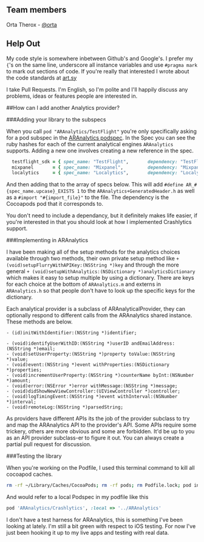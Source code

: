 
## Team members

Orta Therox - [@orta](http://twitter.com/orta)

## Help Out

My code style is somewhere inbetween Github's and Google's. I prefer my `{`'s on the same line, underscore all instance variables and use `#pragma mark` to mark out sections of code. If you're really that interested I wrote about the code standards at [art.sy](http://artsy.github.com/blog/2012/08/14/on-objective-c-code-standards/)

I take Pull Requests. I'm English, so I'm polite and I'll happily discuss any problems, ideas or features people are interested in. 

##How can I add another Analytics provider?

###Adding your library to the subspecs

When you call `pod "ARAnalytics/TestFlight"` you're only specifically asking for a pod subspec in the [ARAnalytics podspec](https://github.com/orta/ARAnalytics/blob/master/ARAnalytics.podspec). In the Spec you can see the ruby hashes for each of the current analytical engines `ARAnalytics` supports. Adding a new one involves creating a new reference in the spec.

``` ruby
  testflight_sdk = { spec_name: "TestFlight",       dependency: "TestFlightSDK" }
  mixpanel       = { spec_name: "Mixpanel",         dependency: "Mixpanel" }
  localytics     = { spec_name: "Localytics",       dependency: "Localytics" }
```

And then adding that to the array of specs below. This will add `#define AR_#{spec_name.upcase}_EXISTS 1` to the `ARAnalytics+GeneratedHeader.h` as well as a `#import "#{import_file}"` to the file. The dependency is the Cocoapods pod that it corresponds to.

You don't need to include a dependancy, but it definitely makes life easier, if you're interested in that you should look at how I implemented Crashlytics support.


###Implementing in ARAnalytics

I have been making all of the setup methods for the analytics choices available through two methods, their own private setup method like `+ (void)setupFlurryWithAPIKey:(NSString *)key` and through the more general `+ (void)setupWithAnalytics:(NSDictionary *)analyticsDictionary` which makes it easy to setup multiple by using a dictionary. There are keys for each choice at the bottom of `ARAnalytics.m` and externs in `ARAnalytics.h` so that people don't have to look up the specific keys for the dictionary.

Each analytical provider is a subclass of ARAnalyticalProvider, they can optionally respond to different calls from the ARAnalytics shared instance. These methods are below.

```objc
- (id)initWithIdentifier:(NSString *)identifier;

- (void)identifyUserWithID:(NSString *)userID andEmailAddress:(NSString *)email;
- (void)setUserProperty:(NSString *)property toValue:(NSString *)value;
- (void)event:(NSString *)event withProperties:(NSDictionary *)properties;
- (void)incrementUserProperty:(NSString *)counterName byInt:(NSNumber *)amount;
- (void)error:(NSError *)error withMessage:(NSString *)message;
- (void)didShowNewViewController:(UIViewController *)controller;
- (void)logTimingEvent:(NSString *)event withInterval:(NSNumber *)interval;
- (void)remoteLog:(NSString *)parsedString;
```

As providers have different APIs its the job of the provider subclass to try and map the ARAnalytics API to the provider's API. Some APIs require some trickery, others are more obvious and some are forbidden. It'd be up to you as an API provider subclass-er to figure it out. You can always create a partial pull request for discussion.

###Testing the library

When you're working on the Podfile, I used this terminal command to kill all cocoapod caches.

``` bash
rm -rf ~/Library/Caches/CocoaPods; rm -rf pods; rm Podfile.lock; pod install --verbose
```

And would refer to a local Podspec in my podfile like this

``` ruby
pod 'ARAnalytics/Crashlytics', :local => '../ARAnalytics'
```

I don't have a test harness for ARAnalytics, this is something I've been looking at lately. I'm still a bit green with respect to iOS testing. For now I've just been hooking it up to my live apps and testing with real data.